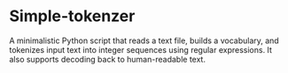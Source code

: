 # Simple-tokenzer
A minimalistic Python script that reads a text file, builds a vocabulary, and tokenizes input text into integer sequences using regular expressions. It also supports decoding back to human-readable text.
